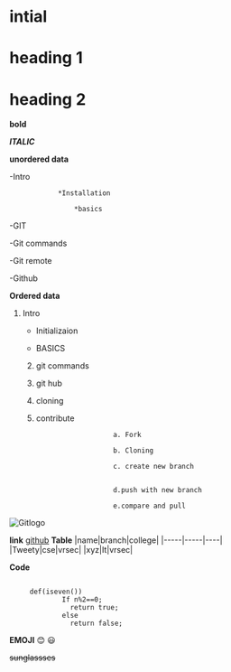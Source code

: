 # intial
# heading 1
# heading 2
**bold**

***ITALIC***

**unordered data**

-Intro

                *Installation
                 
                    *basics
            
            
            
    
-GIT

  -Git commands
  
  -Git remote

-Github

**Ordered data**

1. Intro

     * Initializaion
      
     * BASICS
 
   2.  git commands
   3.  git hub
   4.  cloning
   5. contribute

                             a. Fork

                             b. Cloning

                             c. create new branch


                             d.push with new branch

                             e.compare and pull


![Gitlogo](https://res.cloudinary.com/practicaldev/image/fetch/s--3GWZPuoM--/c_imagga_scale,f_auto,fl_progressive,h_420,q_auto,w_1000/https://thepracticaldev.s3.amazonaws.com/i/fk0849hvg2rt13bpqhjy.jpg)

**link**
[github](https://github.com/)
**Table**
|name|branch|college|
|-----|-----|----|
|Tweety|cse|vrsec|
|xyz|It|vrsec|

**Code**
```

     def(iseven())
             If n%2==0;
               return true;
             else
               return false;
```               
**EMOJI**
       :blush:
       :smiley:

  ~~sunglassses~~
